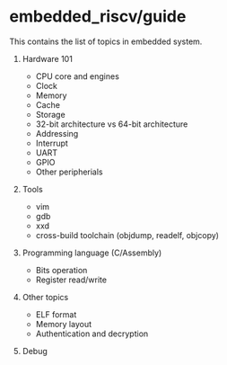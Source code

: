 # embedded_riscv/guide

This contains the list of topics in embedded system.

1. Hardware 101
   - CPU core and engines
   - Clock
   - Memory
   - Cache
   - Storage
   - 32-bit architecture vs 64-bit architecture
   - Addressing
   - Interrupt
   - UART
   - GPIO
   - Other peripherials

2. Tools
   - vim
   - gdb
   - xxd
   - cross-build toolchain (objdump, readelf, objcopy)

3. Programming language (C/Assembly)
   - Bits operation
   - Register read/write

4. Other topics
   - ELF format
   - Memory layout
   - Authentication and decryption

5. Debug
